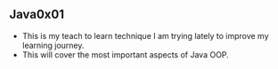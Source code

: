 ## Java0x01
- This is my teach to learn technique I am trying lately to improve my learning journey.
- This will cover the most important aspects of Java OOP.
